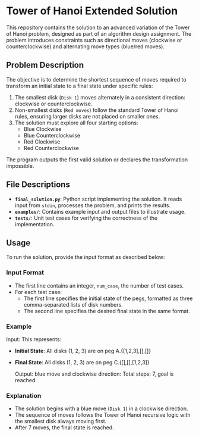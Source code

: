 # Tower of Hanoi Extended Solution

This repository contains the solution to an advanced variation of the Tower of Hanoi problem, designed as part of an algorithm design assignment. The problem introduces constraints such as directional moves (clockwise or counterclockwise) and alternating move types (blue/red moves).

## Problem Description

The objective is to determine the shortest sequence of moves required to transform an initial state to a final state under specific rules:
1. The smallest disk (`Disk 1`) moves alternately in a consistent direction: clockwise or counterclockwise.
2. Non-smallest disks (`Red moves`) follow the standard Tower of Hanoi rules, ensuring larger disks are not placed on smaller ones.
3. The solution must explore all four starting options:
   - Blue Clockwise
   - Blue Counterclockwise
   - Red Clockwise
   - Red Counterclockwise

The program outputs the first valid solution or declares the transformation impossible.

## File Descriptions

- **`final_solution.py`**: Python script implementing the solution. It reads input from `stdin`, processes the problem, and prints the results.
- **`examples/`**: Contains example input and output files to illustrate usage.
- **`tests/`**: Unit test cases for verifying the correctness of the implementation.

## Usage

To run the solution, provide the input format as described below:

### Input Format
- The first line contains an integer, `num_case`, the number of test cases.
- For each test case:
  - The first line specifies the initial state of the pegs, formatted as three comma-separated lists of disk numbers.
  - The second line specifies the desired final state in the same format.

### Example
Input:
This represents:
- **Initial State**: All disks (1, 2, 3) are on peg A.{[1,2,3],[],[]}
- **Final State**: All disks (1, 2, 3) are on peg C.{[],[],[1,2,3]}

  Output:
  blue move and clockwise direction: Total steps: 7, goal is reached


  
### Explanation

- The solution begins with a blue move (`Disk 1`) in a clockwise direction.
- The sequence of moves follows the Tower of Hanoi recursive logic with the smallest disk always moving first.
- After 7 moves, the final state is reached.
